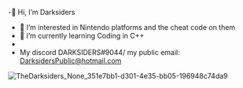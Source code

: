 -👋 Hi, I’m Darksiders
- 👀 I’m interested in Nintendo platforms and the cheat code on them
- 🌱 I’m currently learning  Coding in C++
- 
- My discord DARKSIDERS#9044/ my public email: DarksidersPublic@hotmail.com


![TheDarksiders_None_351e7bb1-d301-4e35-bb05-196948c74da9](https://user-images.githubusercontent.com/114985285/228756232-18b91b0d-99c5-42a4-a3ba-d27b8df0eff3.png)
